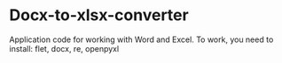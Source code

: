 ﻿# Docx-to-xlsx-converter
 Application code for working with Word and Excel. To work, you need to install: flet, docx, re, openpyxl
